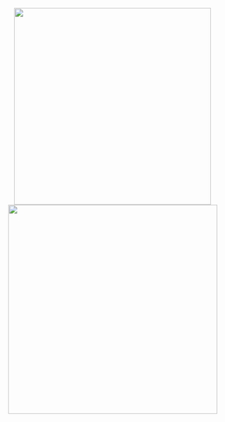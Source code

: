 <p align="center">
<img width="400" src="https://github-readme-stats.vercel.app/api?username=Samu369&theme=dark&show_icons=true&hide_border=true&count_private=true"></img>
<img width="425" src="https://github-readme-streak-stats.herokuapp.com/?user=Samu369&theme=dark&hide_border=true"></img>
</p>

<!---
<p align="center">
<img src="https://github-readme-stats.vercel.app/api/top-langs/?username=Samu369&theme=dark&show_icons=true&hide_border=true&layout=compact"></img>
</p>
-->
